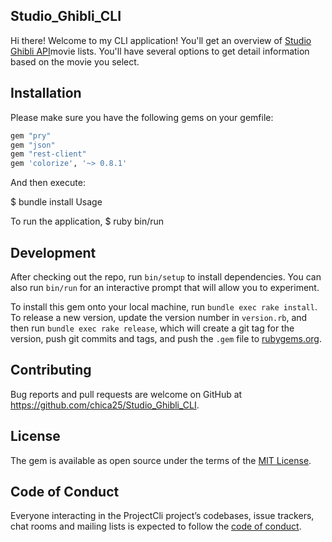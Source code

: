 ## Studio_Ghibli_CLI

Hi there! Welcome to my CLI application! You'll get an overview of [Studio Ghibli API](https://ghibliapi.herokuapp.com/films)movie lists. You'll have several options to get detail information based on the movie you select.  

## Installation

Please make sure you have the following gems on your gemfile:

```ruby
gem "pry"
gem "json"
gem "rest-client"
gem 'colorize', '~> 0.8.1'
```

And then execute:

$ bundle install 
 Usage

To run the application, $ ruby bin/run
	
## Development

After checking out the repo, run `bin/setup` to install dependencies. You can also run `bin/run` for an interactive prompt that will allow you to experiment.

To install this gem onto your local machine, run `bundle exec rake install`. To release a new version, update the version number in `version.rb`, and then run `bundle exec rake release`, which will create a git tag for the version, push git commits and tags, and push the `.gem` file to [rubygems.org](https://rubygems.org).

## Contributing

Bug reports and pull requests are welcome on GitHub at https://github.com/chica25/Studio_Ghibli_CLI.

## License

The gem is available as open source under the terms of the [MIT License](https://opensource.org/licenses/MIT).

## Code of Conduct

Everyone interacting in the ProjectCli project’s codebases, issue trackers, chat rooms and mailing lists is expected to follow the [code of conduct](https://www.contributor-covenant.org/version/2/0/code_of_conduct/code_of_conduct.md).


